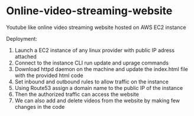 # Online-video-streaming-website
Youtube like online video streaming website hosted on AWS EC2 instance

Deployment:
1. Launch a EC2 instance of any linux provider with public IP adress attached
2. Connect to the instance CLI run update and uprage commands
3. Download httpd daemon on the machine and update the index.html file with the provided html code
4. Set inbound and outbound rules to allow traffic on the instance
5. Using Route53 assign a domain name to the public IP of the instance
6. Then the authorized traffic can access the website
7. We can also add and delete videos from the website by making few changes in the code

